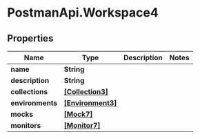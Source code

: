 # PostmanApi.Workspace4

## Properties

Name | Type | Description | Notes
------------ | ------------- | ------------- | -------------
**name** | **String** |  | 
**description** | **String** |  | 
**collections** | [**[Collection3]**](Collection3.md) |  | 
**environments** | [**[Environment3]**](Environment3.md) |  | 
**mocks** | [**[Mock7]**](Mock7.md) |  | 
**monitors** | [**[Monitor7]**](Monitor7.md) |  | 


